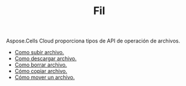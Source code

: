 ﻿---
title: Fil
second_title: Aspose.Cells Cloud Documen
type: docs
url: /es/file/
keywords: Upload, download, delete, copy, and move file
description: Aspose.Cells Cloud REST API admite cargar, descargar, eliminar, copiar y mover archivos. SDK admite tipos de lenguajes de desarrollo. Incluyen Android, C#, Go, Java, NodeJS, Perl, PHP, Python, Ruby y Swift
weight: 100
---
Aspose.Cells Cloud proporciona tipos de API de operación de archivos.

- [Como subir archivo.](/cells/es/file/upload/)
- [Como descargar archivo.](/cells/es/file/download/)
- [Como borrar archivo.](/cells/es/file/delete/)
- [Cómo copiar archivo.](/cells/es/file/copy/)
- [Cómo mover un archivo.](/cells/es/file/move/)

